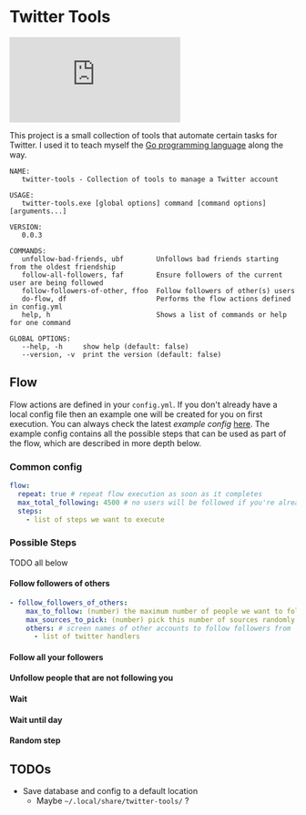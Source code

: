 # Twitter Tools

[![Matrix](https://img.shields.io/matrix/054h509j4h509hjtrj455g:matrix.org?label=chat&logo=Matrix)](https://matrix.to/#/#054h509j4h509hjtrj455g:matrix.org)


This project is a small collection of tools that automate certain tasks for Twitter. I used it to teach myself the [Go programming language](https://github.com/golang/go) along the way.

```
NAME:                                                                                        
   twitter-tools - Collection of tools to manage a Twitter account                           
                                                                                             
USAGE:                                                                                       
   twitter-tools.exe [global options] command [command options] [arguments...]               
                                                                                             
VERSION:                                                                                     
   0.0.3                                                                                     
                                                                                             
COMMANDS:                                                                                    
   unfollow-bad-friends, ubf        Unfollows bad friends starting from the oldest friendship
   follow-all-followers, faf        Ensure followers of the current user are being followed  
   follow-followers-of-other, ffoo  Follow followers of other(s) users                       
   do-flow, df                      Performs the flow actions defined in config.yml          
   help, h                          Shows a list of commands or help for one command         
                                                                                             
GLOBAL OPTIONS:                                                                              
   --help, -h     show help (default: false)                                                 
   --version, -v  print the version (default: false)                                         
```

## Flow

Flow actions are defined in your `config.yml`. If you don't already have a local config file then an example one will be created for you on first execution. You can always check the latest _example config_ [here](https://github.com/tupini07/twitter-tools/blob/main/app_config/config.example.yml). The example config contains all the possible steps that can be used as part of the flow, which are described in more depth below.

### Common config

```yaml
flow:
  repeat: true # repeat flow execution as soon as it completes
  max_total_following: 4500 # no users will be followed if you're already following this number or more
  steps:
    - list of steps we want to execute
```

### Possible Steps

TODO all below

#### Follow followers of others

```yaml
- follow_followers_of_others:
    max_to_follow: (number) the maximum number of people we want to follow as part of this step. If not provided then there will be no follow limit
    max_sources_to_pick: (number) pick this number of sources randomly from the list of "others". If not provided then the whole list will be used
    others: # screen names of other accounts to follow followers from
      - list of twitter handlers
```

#### Follow all your followers

#### Unfollow people that are not following you

#### Wait

#### Wait until day

#### Random step


## TODOs

- Save database and config to a default location
  - Maybe `~/.local/share/twitter-tools/` ?
